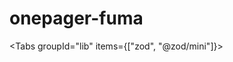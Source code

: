 # onepager-fuma

<Tabs groupId="lib" items={["zod", "@zod/mini"]}>
<Tab value="zod">
</Tab>
<Tab value="@zod/mini">
</Tab>
</Tabs>
